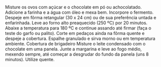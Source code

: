 Misture os ovos com açúcar e o chocolate em pó ou achocolatado.
Adicione a farinha e a água com óleo e mexa bem. Incorpore o fermento.
Despeje em fôrma retangular (30 x 24 cm) ou de sua preferência untada e enfarinhada.
Leve ao forno alto preaquecido (250 ºC) por 20 minutos.
Abaixe a temperatura para 180 ºC e continue assando até firmar (faça o teste do garfo ou palito).
Corte em pedaços ainda na fôrma quente e despeje a cobertura.
Espalhe granulado e sirva morno ou em temperatura ambiente.
Cobertura de brigadeiro
Misture o leite condensado com o chocolate em uma panela.
Junte a margarina e leve ao fogo médio, mexendo sempre, até começar a desgrudar do fundo da panela (uns 8 minutos). Utilize quente.